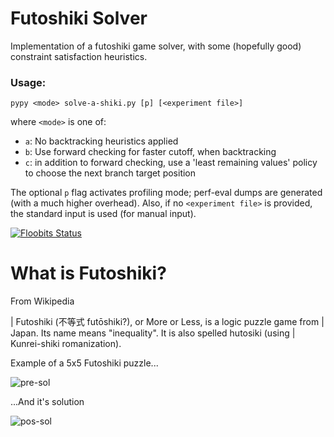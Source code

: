 # Futoshiki Solver

Implementation of a futoshiki game solver, with some (hopefully good)
constraint satisfaction heuristics.

### Usage:
```
pypy <mode> solve-a-shiki.py [p] [<experiment file>]
```
where `<mode>` is one of:
- `a`: No backtracking heuristics applied
- `b`: Use forward checking for faster cutoff, when backtracking
- `c`: in addition to forward checking, use a 'least remaining values' policy to
choose the next branch target position

The optional `p` flag activates profiling mode; perf-eval dumps are generated
(with a much higher overhead). Also, if no `<experiment file>` is provided, the
standard input is used (for manual input).

[![Floobits Status](https://floobits.com/dnery/futoshiki-solver.svg)](https://floobits.com/dnery/futoshiki-solver/redirect)

# What is Futoshiki?
From Wikipedia

| Futoshiki (不等式 futōshiki?), or More or Less, is a logic puzzle game from
| Japan. Its name means "inequality". It is also spelled hutosiki (using
| Kunrei-shiki romanization).

Example of a 5x5 Futoshiki puzzle...

![pre-sol](https://upload.wikimedia.org/wikipedia/commons/0/00/Futoshiki1.png)

...And it's solution

![pos-sol](https://upload.wikimedia.org/wikipedia/commons/3/37/Futoshiki2.png)
